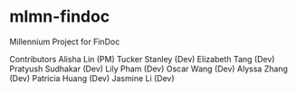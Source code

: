 # mlmn-findoc

Millennium Project for FinDoc

Contributors
Alisha Lin (PM)
Tucker Stanley (Dev)
Elizabeth Tang (Dev)
Pratyush Sudhakar (Dev)
Lily Pham (Dev)
Oscar Wang (Dev)
Alyssa Zhang (Dev)
Patricia Huang (Dev)
Jasmine Li (Dev)
